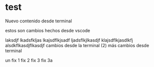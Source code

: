 # test


Nuevo contenido desde terminal

estos son cambios hechos desde vscode




laksdjf
lkadsfkljas
lkajsdflkjsadf
ljadsflkjlkasdjf
klajsdflkjasdlkfj
alsdkflkasdjflkasdjf
cambios desde la terminal (2)
más cambios desde terminal


un fix 1
fix 2
fix 3
fix 3a